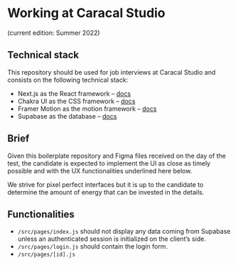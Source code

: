 # Working at Caracal Studio
(current edition: Summer 2022)

## Technical stack

This repository should be used for job interviews at Caracal Studio and consists on the following technical stack:

-   Next.js as the React framework – [docs](https://nextjs.org/docs/getting-started)
-   Chakra UI as the CSS framework – [docs](https://chakra-ui.com/)
-   Framer Motion as the motion framework – [docs](https://framer.com/motion)
-   Supabase as the database – [docs](https://supabase.com/docs)

## Brief

Given this boilerplate repository and Figma files received on the day of the test, the candidate is expected to implement the UI as close as timely possible and with the UX functionalities underlined here below.

We strive for pixel perfect interfaces but it is up to the candidate to determine the amount of energy that can be invested in the details.

## Functionalities

-   `/src/pages/index.js` should not display any data coming from Supabase unless an authenticated session is initialized on the client’s side.
-   `/src/pages/login.js` should contain the login form.
-   `/src/pages/[id].js`
